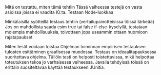 Mitä on testattu, miten tämä tehtiin
	Tässä vaiheessa testejä on vasta asioissa joissa ei vaadita IO:ta. Testaan Node-luokkaa

Minkälaisilla syötteillä testaus tehtiin (vertailupainotteisissa töissä tärkeää)
	Jos on mahdollista saada esim true tai false if-else-kyselyllä, testataan molempia mahdollisuuksia, toivottaen jopa useammin ottaen huomioon rajatapaukset

Miten testit voidaan toistaa
Ohjelman toiminnan empiirisen testauksen tulosten esittäminen graafisessa muodossa.
Testaus on ideaalitapauksessa suoritettava ohjelma. Tällöin testi on helposti toistettavissa, mikä helpottaa toteutuksen tekoa jo varhaisessa vaiheessa. Javalla tehdyissä töissä on erittäin suositeltavaa käyttää testaukseen JUnitia.
